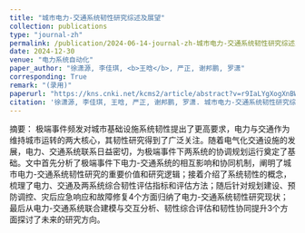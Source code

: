 ```yaml
---
title: "城市电力-交通系统韧性研究综述及展望"
collection: publications
type: "journal-zh"
permalink: /publication/2024-06-14-journal-zh-城市电力-交通系统韧性研究综述及展望
date: 2024-12-30
venue: "电力系统自动化"
paper_author: "徐潇源, 李佳琪, <b>王晗</b>, 严正, 谢邦鹏, 罗潇"
corresponding: True
remark: "(录用)"
paperurl: "https://kns.cnki.net/kcms2/article/abstract?v=r9IaLYgXogXnBW1FEp0VNJEaKutDze2p6P4Y_7YQmgSWFzRvJ23auUZpycFvpzGv5UI37doArGZ9bxvkjhffGmwZim849VlwrbjBeDeGFfpp_r1vQ_jaZDSBYwCcx567Q5bWQeAESLvgIqIwQ04Bza-kn98f4AFQEdMX5jiuxMeuklGFCgQWr_3O0Nrfi1eG9trLnaXJJtCmkw0exnAXXgIqNf1r-no_dD7GDIFSdhS_qi1MFcTnsYJyTEoxj81Yhti13eZC7ei_J4n_MY3fhWQB62ZiOCjyOl5Zkhd4gSZhzwM8rBiQLf8gDEuAuZkgfZ254IE-9vHO_2NP-XMeiCKv-Q2h_XurGBHJTHvZgVLHx8QZ14Us6BNdspipi5zvMPVUpjfCoAyhhvR3QerxOFVsJA7zx-Nm&uniplatform=NZKPT"
citation: '徐潇源, 李佳琪, 王晗, 严正, 谢邦鹏, 罗潇. 城市电力-交通系统韧性研究综述及展望[J]. 电力系统自动化, 2024. （录用）'
---
```

摘要：
极端事件频发对城市基础设施系统韧性提出了更高要求，电力与交通作为维持城市运转的两大核心，其韧性研究得到了广泛关注。随着电气化交通设施的发展，电力、交通系统联系日益密切，为极端事件下两系统的协调规划运行奠定了基础。文中首先分析了极端事件下电力-交通系统的相互影响和协同机制，阐明了城市电力-交通系统韧性研究的重要价值和研究逻辑；接着介绍了系统韧性的概念，梳理了电力、交通及两系统综合韧性评估指标和评估方法；随后针对规划建设、预防调控、灾后应急响应和故障修复4个方面归纳了电力-交通系统韧性研究现状；最后从电力-交通系统联合建模与交互分析、韧性综合评估和韧性协同提升3个方面探讨了未来的研究方向。
